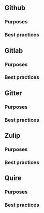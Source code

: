 ## Github

### Purposes

### Best practices

## Gitlab

### Purposes

### Best practices

## Gitter

### Purposes

### Best practices

## Zulip

### Purposes

### Best practices

## Quire

### Purposes

### Best practices

